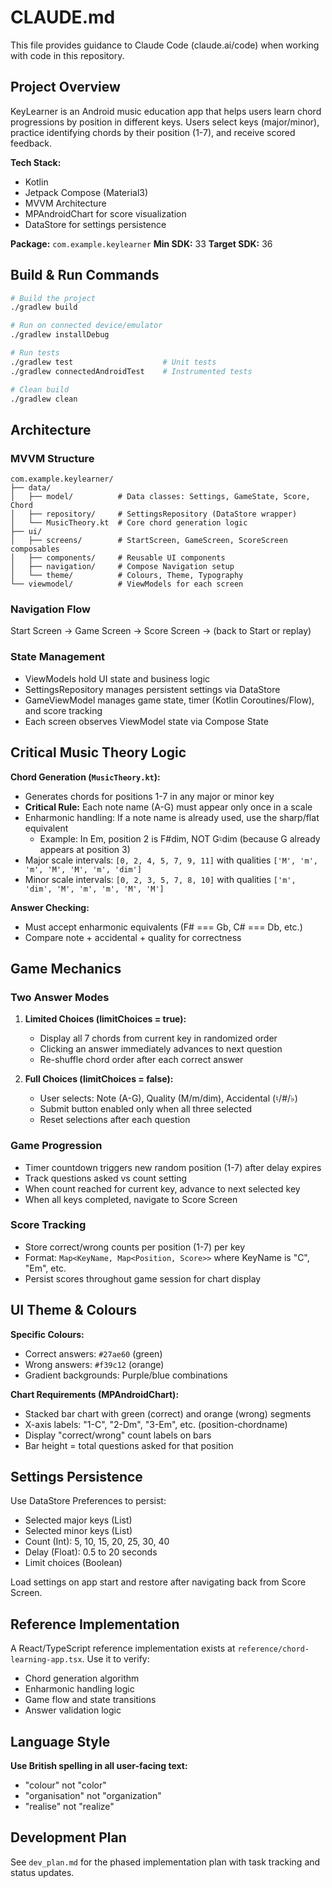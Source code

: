 # CLAUDE.md

This file provides guidance to Claude Code (claude.ai/code) when working with code in this repository.

## Project Overview

KeyLearner is an Android music education app that helps users learn chord progressions by position in different keys. Users select keys (major/minor), practice identifying chords by their position (1-7), and receive scored feedback.

**Tech Stack:**
- Kotlin
- Jetpack Compose (Material3)
- MVVM Architecture
- MPAndroidChart for score visualization
- DataStore for settings persistence

**Package:** `com.example.keylearner`
**Min SDK:** 33
**Target SDK:** 36

## Build & Run Commands

```bash
# Build the project
./gradlew build

# Run on connected device/emulator
./gradlew installDebug

# Run tests
./gradlew test                    # Unit tests
./gradlew connectedAndroidTest    # Instrumented tests

# Clean build
./gradlew clean
```

## Architecture

### MVVM Structure
```
com.example.keylearner/
├── data/
│   ├── model/          # Data classes: Settings, GameState, Score, Chord
│   ├── repository/     # SettingsRepository (DataStore wrapper)
│   └── MusicTheory.kt  # Core chord generation logic
├── ui/
│   ├── screens/        # StartScreen, GameScreen, ScoreScreen composables
│   ├── components/     # Reusable UI components
│   ├── navigation/     # Compose Navigation setup
│   └── theme/          # Colours, Theme, Typography
└── viewmodel/          # ViewModels for each screen
```

### Navigation Flow
Start Screen → Game Screen → Score Screen → (back to Start or replay)

### State Management
- ViewModels hold UI state and business logic
- SettingsRepository manages persistent settings via DataStore
- GameViewModel manages game state, timer (Kotlin Coroutines/Flow), and score tracking
- Each screen observes ViewModel state via Compose State

## Critical Music Theory Logic

**Chord Generation (`MusicTheory.kt`):**
- Generates chords for positions 1-7 in any major or minor key
- **Critical Rule:** Each note name (A-G) must appear only once in a scale
- Enharmonic handling: If a note name is already used, use the sharp/flat equivalent
  - Example: In Em, position 2 is F#dim, NOT G♮dim (because G already appears at position 3)
- Major scale intervals: `[0, 2, 4, 5, 7, 9, 11]` with qualities `['M', 'm', 'm', 'M', 'M', 'm', 'dim']`
- Minor scale intervals: `[0, 2, 3, 5, 7, 8, 10]` with qualities `['m', 'dim', 'M', 'm', 'm', 'M', 'M']`

**Answer Checking:**
- Must accept enharmonic equivalents (F# === Gb, C# === Db, etc.)
- Compare note + accidental + quality for correctness

## Game Mechanics

### Two Answer Modes
1. **Limited Choices (limitChoices = true):**
   - Display all 7 chords from current key in randomized order
   - Clicking an answer immediately advances to next question
   - Re-shuffle chord order after each correct answer

2. **Full Choices (limitChoices = false):**
   - User selects: Note (A-G), Quality (M/m/dim), Accidental (♮/#/♭)
   - Submit button enabled only when all three selected
   - Reset selections after each question

### Game Progression
- Timer countdown triggers new random position (1-7) after delay expires
- Track questions asked vs count setting
- When count reached for current key, advance to next selected key
- When all keys completed, navigate to Score Screen

### Score Tracking
- Store correct/wrong counts per position (1-7) per key
- Format: `Map<KeyName, Map<Position, Score>>` where KeyName is "C", "Em", etc.
- Persist scores throughout game session for chart display

## UI Theme & Colours

**Specific Colours:**
- Correct answers: `#27ae60` (green)
- Wrong answers: `#f39c12` (orange)
- Gradient backgrounds: Purple/blue combinations

**Chart Requirements (MPAndroidChart):**
- Stacked bar chart with green (correct) and orange (wrong) segments
- X-axis labels: "1-C", "2-Dm", "3-Em", etc. (position-chordname)
- Display "correct/wrong" count labels on bars
- Bar height = total questions asked for that position

## Settings Persistence

Use DataStore Preferences to persist:
- Selected major keys (List<String>)
- Selected minor keys (List<String>)
- Count (Int): 5, 10, 15, 20, 25, 30, 40
- Delay (Float): 0.5 to 20 seconds
- Limit choices (Boolean)

Load settings on app start and restore after navigating back from Score Screen.

## Reference Implementation

A React/TypeScript reference implementation exists at `reference/chord-learning-app.tsx`. Use it to verify:
- Chord generation algorithm
- Enharmonic handling logic
- Game flow and state transitions
- Answer validation logic

## Language Style

**Use British spelling in all user-facing text:**
- "colour" not "color"
- "organisation" not "organization"
- "realise" not "realize"

## Development Plan

See `dev_plan.md` for the phased implementation plan with task tracking and status updates.
